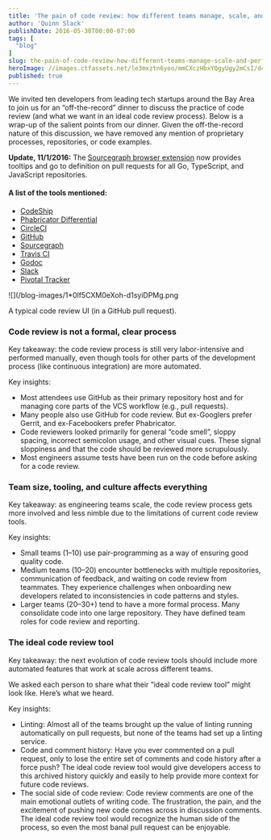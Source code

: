 ```yaml
---
title: 'The pain of code review: how different teams manage, scale, and perform code reviews'
author: 'Quinn Slack'
publishDate: 2016-05-30T00:00-07:00
tags: [
  "blog"
]
slug: the-pain-of-code-review-how-different-teams-manage-scale-and-perform-code-reviews
heroImage: //images.ctfassets.net/le3mxztn6yoo/mmCXczHbxYQgyUgy2mCsI/d456527519625a4993577de4efb72c8d/1_0lf5CXM0eXoh-d1syiDPMg.png
published: true
---
```




We invited ten developers from leading tech startups around the Bay Area to join us for an “off-the-record” dinner to discuss the practice of code review (and what we want in an ideal code review process). Below is a wrap-up of the salient points from our dinner. Given the off-the-record nature of this discussion, we have removed any mention of proprietary processes, repositories, or code examples.

**Update, 11/1/2016:** The [Sourcegraph browser extension](https://docs.sourcegraph.com/integration/browser_extension) now provides tooltips and go to definition on pull requests for all Go, TypeScript, and JavaScript repositories.

#### A list of the tools mentioned:

*   [CodeShip](https://codeship.com/)
*   [Phabricator Differential](http://phabricator.org/applications/differential/)
*   [CircleCI](https://circleci.com)
*   [GitHub](https://github.com/)
*   [Sourcegraph](https://sourcegraph.com/)
*   [Travis CI](https://travis-ci.com/)
*   [Godoc](https://godoc.org/)
*   [Slack](https://slack.com/)
*   [Pivotal Tracker](http://www.pivotaltracker.com/)

![](/blog-images/1*0lf5CXM0eXoh-d1syiDPMg.png

A typical code review UI (in a GitHub pull request).

### Code review is not a formal, clear process

Key takeaway: the code review process is still very labor-intensive and performed manually, even though tools for other parts of the development process (like continuous integration) are more automated.

Key insights:

*   Most attendees use GitHub as their primary repository host and for managing core parts of the VCS workflow (e.g., pull requests).
*   Many people also use GitHub for code review. But ex-Googlers prefer Gerrit, and ex-Facebookers prefer Phabricator.
*   Code reviewers looked primarily for general “code smell”, sloppy spacing, incorrect semicolon usage, and other visual cues. These signal sloppiness and that the code should be reviewed more scrupulously.
*   Most engineers assume tests have been run on the code before asking for a code review.

### Team size, tooling, and culture affects everything

Key takeaway: as engineering teams scale, the code review process gets more involved and less nimble due to the limitations of current code review tools.

Key insights:

*   Small teams (1–10) use pair-programming as a way of ensuring good quality code.
*   Medium teams (10–20) encounter bottlenecks with multiple repositories, communication of feedback, and waiting on code review from teammates. They experience challenges when onboarding new developers related to inconsistencies in code patterns and styles.
*   Larger teams (20–30+) tend to have a more formal process. Many consolidate code into one large repository. They have defined team roles for code review and reporting.

### The ideal code review tool

Key takeaway: the next evolution of code review tools should include more automated features that work at scale across different teams.

We asked each person to share what their “ideal code review tool” might look like. Here’s what we heard.

Key insights:

*   Linting: Almost all of the teams brought up the value of linting running automatically on pull requests, but none of the teams had set up a linting service.
*   Code and comment history: Have you ever commented on a pull request, only to lose the entire set of comments and code history after a force push? The ideal code review tool would give developers access to this archived history quickly and easily to help provide more context for future code reviews.
*   The social side of code review: Code review comments are one of the main emotional outlets of writing code. The frustration, the pain, and the excitement of pushing new code comes across in discussion comments. The ideal code review tool would recognize the human side of the process, so even the most banal pull request can be enjoyable.
